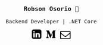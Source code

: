 <h3 align='center'><samp><strong>Robson Osorio </strong>👋</samp></h3>
<p align='center'> <samp>  Backend Developer | .NET Core</samp></p>

<p align='center'>
<a href="https://br.linkedin.com/in/robsonosorio/"><img height="26" src="https://github.com/robsonosorio/robsonosorio/blob/master/img/linkedin.png?raw=true"></a>&nbsp;&nbsp; <a href="https://medium.com/@robson.osorioo"><img height="26" src="https://github.com/robsonosorio/robsonosorio/blob/master/img/medio.png?raw=true" alt=""></a>&nbsp;&nbsp; <a href="mailto:robson.osorioo@gmail.com"><img height="22" src="https://github.com/robsonosorio/robsonosorio/blob/master/img/gmail.png?raw=true" alt=""></a>
</p>
